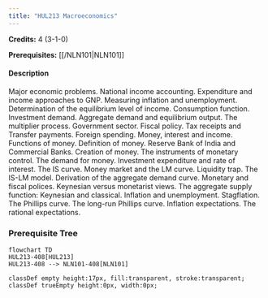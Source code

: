 ```yaml
---
title: "HUL213 Macroeconomics"
---
```

**Credits:** 4 (3-1-0)

**Prerequisites:** [[/NLN101|NLN101]]

#### Description
Major economic problems. National income accounting. Expenditure and income approaches to GNP. Measuring inflation and unemployment. Determination of the equilibrium level of income. Consumption function. Investment demand. Aggregate demand and equilibrium output. The multiplier process. Government sector. Fiscal policy. Tax receipts and Transfer payments. Foreign spending. Money, interest and income. Functions of money. Definition of money. Reserve Bank of India and Commercial Banks. Creation of money. The instruments of monetary control. The demand for money. Investment expenditure and rate of interest. The IS curve. Money market and the LM curve. Liquidity trap. The IS-LM model. Derivation of the aggregate demand curve. Monetary and fiscal polices. Keynesian versus monetarist views. The aggregate supply function: Keynesian and classical. Inflation and unemployment. Stagflation. The Phillips curve. The long-run Phillips curve. Inflation expectations. The rational expectations.

### Prerequisite Tree

```mermaid
flowchart TD
HUL213-408[HUL213]
HUL213-408 --> NLN101-408[NLN101]

classDef empty height:17px, fill:transparent, stroke:transparent;
classDef trueEmpty height:0px, width:0px;
```